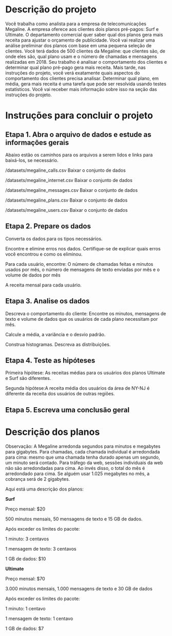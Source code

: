 # Descrição do projeto

Você trabalha como analista para a empresa de telecomunicações Megaline. A empresa oferece aos clientes dois planos pré-pagos: Surf e Ultimate. O departamento comercial quer saber qual dos planos gera mais receita para ajustar o orçamento de publicidade.
Você vai realizar uma análise preliminar dos planos com base em uma pequena seleção de clientes. Você terá dados de 500 clientes da Megaline: que clientes são, de onde eles são, qual plano usam e o número de chamadas e mensagens realizadas em 2018. Seu trabalho é analisar o comportamento dos clientes e determinar qual plano pré-pago gera mais receita. Mais tarde, nas instruções do projeto, você verá exatamente quais aspectos do comportamento dos clientes precisa analisar. Determinar qual plano, em média, gera mais receita é uma tarefa que pode ser resolvida usando testes estatísticos. Você vai receber mais informação sobre isso na seção das instruções do projeto.


# Instruções para concluir o projeto

## Etapa 1. Abra o arquivo de dados e estude as informações gerais

Abaixo estão os caminhos para os arquivos a serem lidos e links para baixá-los, se necessário.

/datasets/megaline_calls.csv Baixar o conjunto de dados

/datasets/megaline_internet.csv Baixar o conjunto de dados

/datasets/megaline_messages.csv Baixar o conjunto de dados

/datasets/megaline_plans.csv Baixar o conjunto de dados

/datasets/megaline_users.csv Baixar o conjunto de dados

## Etapa 2. Prepare os dados

Converta os dados para os tipos necessários.

Encontre e elimine erros nos dados. Certifique-se de explicar quais erros você encontrou e como os eliminou.

Para cada usuário, encontre: O número de chamadas feitas e minutos usados por mês, o número de mensagens de texto enviadas por mês e o volume de dados por mês

A receita mensal para cada usuário.

## Etapa 3. Analise os dados

Descreva o comportamento do cliente: Encontre os minutos, mensagens de texto e volume de dados que os usuários de cada plano necessitam por mês.

Calcule a média, a variância e o desvio padrão.

Construa histogramas. Descreva as distribuições.

## Etapa 4. Teste as hipóteses
Primeira hipótese: As receitas médias para os usuários dos planos Ultimate e Surf são diferentes.

Segunda hipótese:A receita média dos usuários da área de NY-NJ é diferente da receita dos usuários de outras regiões.

## Etapa 5. Escreva uma conclusão geral

# Descrição dos planos
Observação: A Megaline arredonda segundos para minutos e megabytes para gigabytes. Para chamadas, cada chamada individual é arredondada para cima: mesmo que uma chamada tenha durado apenas um segundo, um minuto será contado. Para tráfego da web, sessões individuais da web não são arredondadas para cima. Ao invés disso, o total do mês é arredondado para cima. Se alguém usar 1.025 megabytes no mês, a cobrança será de 2 gigabytes.

Aqui está uma descrição dos planos:

**Surf**

Preço mensal: $20

500 minutos mensais, 50 mensagens de texto e 15 GB de dados. 

Após exceder os limites do pacote:

1 minuto: 3 centavos

1 mensagem de texto: 3 centavos

1 GB de dados: $10

**Ultimate**

Preço mensal: $70

3.000 minutos mensais, 1.000 mensagens de texto e 30 GB de dados

Após exceder os limites do pacote:

1 minuto: 1 centavo

1 mensagem de texto: 1 centavo

1 GB de dados: $7